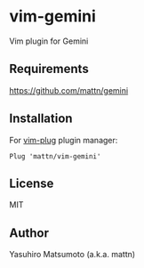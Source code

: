 # vim-gemini

Vim plugin for Gemini

## Requirements

<https://github.com/mattn/gemini>

## Installation

For [vim-plug](https://github.com/junegunn/vim-plug) plugin manager:

```
Plug 'mattn/vim-gemini'
```

## License

MIT

## Author

Yasuhiro Matsumoto (a.k.a. mattn)
